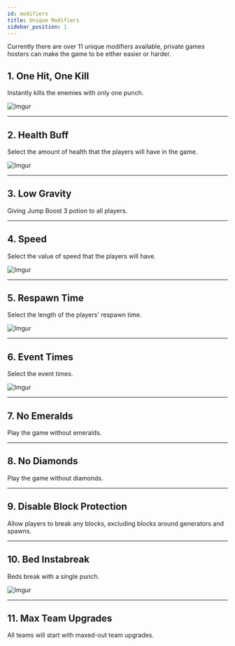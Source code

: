 ```yaml
---
id: modifiers
title: Unique Modifiers
sidebar_position: 1
---
```


Currently there are over 11 unique modifiers available, private games hosters can make the game to be either easier or harder.

## 1. One Hit, One Kill
Instantly kills the enemies with only one punch.

![Imgur](https://imgur.com/hcWSGqo.gif)

---

## 2. Health Buff
Select the amount of health that the players will have in the game.

![Imgur](https://imgur.com/tgefdaY.gif)

---

## 3. Low Gravity
Giving Jump Boost 3 potion to all players.

---

## 4. Speed
Select the value of speed that the players will have.

![Imgur](https://imgur.com/EkNrwdu.gif)

---

## 5. Respawn Time
Select the length of the players' respawn time.

![Imgur](https://imgur.com/qNZ3oH2.gif)

---

## 6. Event Times
Select the event times.

![Imgur](https://imgur.com/ukvEG4u.gif)

---

## 7. No Emeralds
Play the game without emeralds.

---

## 8. No Diamonds
Play the game without diamonds.

---

## 9. Disable Block Protection
Allow players to break any blocks, excluding blocks around generators and spawns.

---

## 10. Bed Instabreak
Beds break with a single punch.

![Imgur](https://imgur.com/ikWXp1w.gif)

---

## 11. Max Team Upgrades
All teams will start with maxed-out team upgrades.